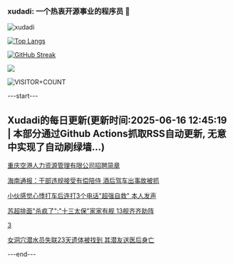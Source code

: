 ### xudadi: 一个热衷开源事业的程序员 👋

![xudadi](https://github-readme-stats-git-masterorgs-github-readme-stats-team.vercel.app/api?username=xudadi)

[![Top Langs](https://github-readme-stats.vercel.app/api/top-langs/?username=xudadi)](https://github.com/anuraghazra/github-readme-stats)

[![GitHub Streak](https://streak-stats.demolab.com?user=xudadi&locale=zh_Hans)](https://git.io/streak-stats)

![](https://raw.githubusercontent.com/xudadi/xudadi/main/assets/github-contribution-grid-snake.svg)

![VISITOR+COUNT](https://komarev.com/ghpvc/?username=xudadi&label=VISITOR+COUNT)


---start---

## Xudadi的每日更新(更新时间:2025-06-16 12:45:19 | 本部分通过Github Actions抓取RSS自动更新, 无意中实现了自动刷绿墙...)

[重庆空港人力资源管理有限公司招聘简章](https://www.gongkaoleida.com/article/2451464)

[海南通报：干部违规接受有偿陪侍 酒后驾车出事故被抓](https://m.163.com/news/article/K25L34E20514R9P4.html)

[小伙感觉心悸打车后连打3个电话"超强自救" 本人发声](https://m.163.com/news/article/K23JOQEJ051492T3.html)

[苏超排面"杀疯了":"十三太保"家家有舰 13舰齐齐助阵](https://m.163.com/news/article/K24DCHR30519DDQ2.html)

[3](https://m.163.com/touch/news/sub/domestic)

[女洞穴潜水员失联23天遗体被找到 其潜友送医后身亡](https://m.163.com/news/article/K24F80LM05345ARG.html)

---end---
